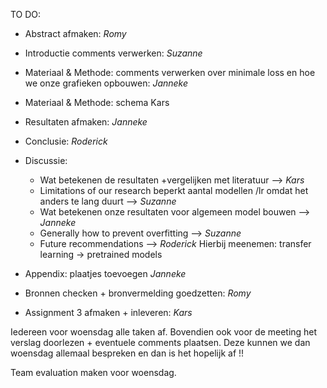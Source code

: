 TO DO:

- Abstract afmaken: *Romy*
- Introductie comments verwerken: *Suzanne*
- Materiaal & Methode: comments verwerken over minimale loss en hoe we onze grafieken opbouwen: *Janneke*
- Materiaal & Methode: schema Kars

- Resultaten afmaken: *Janneke*
- Conclusie: *Roderick*

- Discussie: 
  - Wat betekenen de resultaten +vergelijken met literatuur --> *Kars*
  - Limitations of our research beperkt aantal modellen /lr omdat het anders te lang duurt --> *Suzanne*
  - Wat betekenen onze resultaten voor algemeen model bouwen --> *Janneke*
  - Generally how to prevent overfitting --> *Suzanne*
  - Future recommendations --> *Roderick*  Hierbij meenemen: transfer learning -> pretrained models

- Appendix: plaatjes toevoegen *Janneke*
- Bronnen checken + bronvermelding goedzetten: *Romy*

- Assignment 3 afmaken + inleveren: *Kars* 

Iedereen voor woensdag alle taken af. Bovendien ook voor de meeting het verslag doorlezen + eventuele comments plaatsen.
Deze kunnen we dan woensdag allemaal bespreken en dan is het hopelijk af !!

Team evaluation maken voor woensdag.


